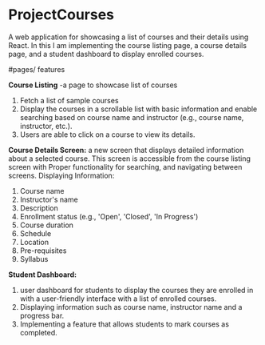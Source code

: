 # ProjectCourses
A web application for showcasing a list of courses and their details using React. In this I am implementing the course listing page, a course details page, and a student dashboard to display enrolled courses. 

#pages/ features

**Course Listing**
-a page to showcase list of courses
1) Fetch a list of sample courses 
2) Display the courses in a scrollable list with basic information and enable searching based on course name and instructor (e.g., course name, instructor, etc.).
3) Users are able to click on a course to view its details.


**Course Details Screen:** 
a new screen that displays detailed information about a selected course. This screen is  accessible from the course listing screen with Proper functionality for searching, and navigating between screens.
Displaying Information:
1) Course name
2) Instructor's name
3) Description
4) Enrollment status (e.g., 'Open', 'Closed', 'In Progress')
5) Course duration
6) Schedule
7) Location
8) Pre-requisites
9) Syllabus


**Student Dashboard:**

1) user dashboard for students to display the courses they are enrolled in with a user-friendly interface with a list of enrolled courses.
2) Displaying information such as  course name, instructor name and a progress bar.
3) Implementing a feature that allows students to mark courses as completed.
